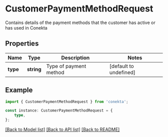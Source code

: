 # CustomerPaymentMethodRequest

Contains details of the payment methods that the customer has active or has used in Conekta

## Properties

Name | Type | Description | Notes
------------ | ------------- | ------------- | -------------
**type** | **string** | Type of payment method | [default to undefined]

## Example

```typescript
import { CustomerPaymentMethodRequest } from 'conekta';

const instance: CustomerPaymentMethodRequest = {
    type,
};
```

[[Back to Model list]](../README.md#documentation-for-models) [[Back to API list]](../README.md#documentation-for-api-endpoints) [[Back to README]](../README.md)
